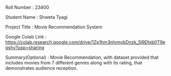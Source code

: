 Roll Number       :   23400

Student Name      :  Shweta Tyagi

Project Title     :   Movie Recommendation System

Google Colab Link :   https://colab.research.google.com/drive/1Zp1hm3nlvmvbDnzk_5l9Dlxb0T9eqshy?usp=sharing

Summary(Optional) :   Movie Recommendation, with dataset provided that includes movies from 7 different genres along with its rating, that demonstrates audience reception. 
